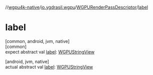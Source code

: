 //[wgpu4k-native](../../../index.md)/[io.ygdrasil.wgpu](../index.md)/[WGPURenderPassDescriptor](index.md)/[label](label.md)

# label

[common, android, jvm, native]\
[common]\
expect abstract val [label](label.md): [WGPUStringView](../-w-g-p-u-string-view/index.md)

[android, jvm, native]\
actual abstract val [label](label.md): [WGPUStringView](../-w-g-p-u-string-view/index.md)